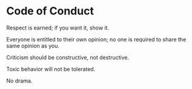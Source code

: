 # Code of Conduct

Respect is earned; if you want it, show it.

Everyone is entitled to their own opinion; no one is required to share the same opinion as you.

Criticism should be constructive, not destructive.

Toxic behavior will not be tolerated.

No drama.
